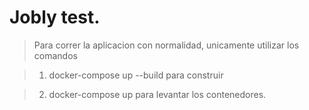 # Jobly test.

> Para correr la aplicacion con normalidad, unicamente utilizar los comandos

> 1. docker-compose up --build para construir

> 2. docker-compose up para levantar los contenedores.
